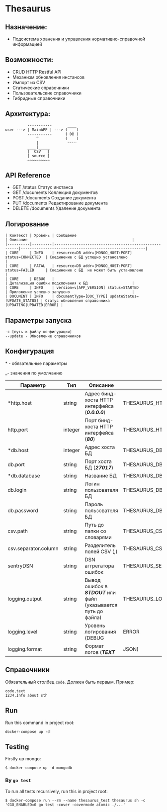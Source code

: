 # Thesaurus

## Назначение:
- Подсистема хранения и управления нормативно-справочной информацией

## Возможности:
- CRUD HTTP Restful API
- Механизм обновления инстансов
- Импорт из CSV
- Статические справочники
- Пользовательские справочники
- Гибридные справочники

## Архитектура:

```
          -----------       ____
user ---> | MainAPP | ---> (    )
          -----------      ( DB )
              ^            (    )
              |             ~~~~
          ____|_____
          |  CSV   |
          | source |
          ~~~~~~~~~~
```

## API Reference
- GET /status Статус инстанса
- GET /documents Коллекция документов
- POST /documents Создание документа
- PUT /documents Редактирование документа
- DELETE /documents Удаление документа

## Логирование
```
| Контекст | Уровень | Сообщение                                            | Описание                                               |
|----------|---------|------------------------------------------------------|--------------------------------------------------------|
| CORE     | INFO    | resource=DB addr=[MONGO_HOST:PORT] status=CONNECTED  | Соединение с БД успешно установлено                    |
| CORE     | FATAL   | resource=DB addr=[MONGO_HOST:PORT] status=FAILED     | Соединение с БД  не может быть установлено             |
| CORE     | DEBUG   |                                                      | Детализация ошибки подключения к БД                    |
| CORE     | INFO    | version=v[APP_VERSION] status=STARTED                | Приложение успешно запущено                            |
| DOCUMENT | INFO    | documentType=[DOC_TYPE] updateStatus=[UPDATE_STATUS] | Статус обновления справочника (UPDATING|UPDATED|ERROR) |
```

## Параметры запуска
```
-c [путь к файлу конфигурации]
--update - Обновление справочников
```
## Конфигурация
\* - обязательные параметры

_- значения по умолчанию

| Параметр             | Тип     | Описание                                                     | ENV                            |
|----------------------|---------|--------------------------------------------------------------|--------------------------------|
| *http.host           | string  | Адрес   бинд-хоста HTTP интерфейса (___0.0.0.0___)                 |  THESAURUS_HTTP_HOST           |
| http.port            | integer | Порт   бинд-хоста HTTP интерфейса (___80___)                       |  THESAURUS_HTTP_PORT           |
| *db.host             | integer | Адрес   хоста БД                                             |  THESAURUS_DB_HOST             |
| db.port              | string  | Порт   хоста БД (___27017___)                                      |  THESAURUS_DB_PORT             |
| *db.database         | string  | Название   БД                                                |  THESAURUS_DB_DATABASE         |
| db.login             | string  | Логин   пользователя БД                                      |  THESAURUS_DB_LOGIN            |
| db.password          | string  | Пароль   пользователя БД                                     |  THESAURUS_DB_PASSWORD         |
| csv.path             | string  | Путь до   папки со словарями                                 |  THESAURUS_CSV_PATH            |
| csv.separator.column | string  | Разделитель   полей CSV (,)                                  | THESAURUS_CSV_SEPARATOR_COLUMN |
| sentryDSN            | string  | DSN   аггрегатора ошибок                                     |  THESAURUS_SENTRY_DSN          |
| logging.output       | string  | Вывод   ошибок в ___STDOUT___ или файл (указывается путь до файла) |  THESAURUS_LOGGING_OUTPUT      |
| logging.level        | string  | Уровень   логирования (DEBUG|ERROR|FATAL|___INFO___)               |  THESAURUS_LOGGING_LEVEL       |
| logging.format       | string  | Формат   логов (___TEXT___|JSON)                                   |  THESAURUS_LOGGING_FORMAT      |

## Справочники
Обязательный столбец `code`. Должен быть первым.
Пример:
```
code,text
1234,Info about sth
```

## Run
Run this command in project root:
```commandLine
docker-compose up -d
```

## Testing

Firstly up mongo:
```commandLine
$ docker-compose up -d mongodb
```

### By `go test`
To run all tests recursively, run this in project root:
```commandLine
$ docker-compose run --rm --name thesaurus_test thesaurus sh -c 'CGO_ENABLED=0 go test -cover -covermode atomic ./...'
```
